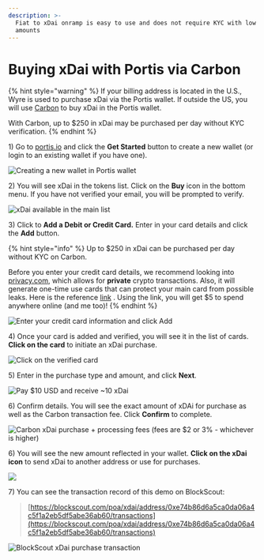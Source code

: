 ```yaml
---
description: >-
  Fiat to xDai onramp is easy to use and does not require KYC with low purchase
  amounts
---
```


# Buying xDai with Portis via Carbon

{% hint style="warning" %}
If your billing address is located in the U.S., Wyre is used to purchase xDai via the Portis wallet. If outside the US, you will use [Carbon](../buying-xdai-with-wyre/buying-xdai-with-portis.md) to buy xDai in the Portis wallet.

With Carbon, up to $250 in xDai may be purchased per day without KYC verification. 
{% endhint %}



1\) Go to [portis.io](https://www.portis.io/) and click the **Get Started** button to create a new wallet \(or login to an existing wallet if you have one\).

![Creating a new wallet in Portis wallet](../../.gitbook/assets/screen-shot-2019-10-08-at-12.08.56-pm.png)

2\) You will see xDai in the tokens list. Click on the **Buy** icon in the bottom menu. If you have not verified your email, you will be prompted to verify.

![xDai available in the main list](../../.gitbook/assets/screen-shot-2019-10-08-at-12.10.08-pm.png)

3\) Click to **Add a Debit or Credit Card.** Enter in your card details and click the **Add** button.

{% hint style="info" %}
Up to $250 in xDai can be purchased per day without KYC on Carbon. 

Before you enter your credit card details, we recommend looking into [privacy.com](https://privacy.com/home), which allows for **private** crypto transactions.  Also, it will generate one-time use cards that can protect your main card from possible leaks. Here is the reference [link](https://privacy.com/join/ME94Y) . Using the link, you will get $5 to spend anywhere online \(and me too\)!
{% endhint %}

![Enter your credit card information and click Add](../../.gitbook/assets/screen-shot-2019-10-19-at-10.19.13-pm.png)

4\) Once your card is added and verified, you will see it in the list of cards. **Click on the card** to initiate an xDai purchase.

![Click on the verified card](../../.gitbook/assets/screen-shot-2019-10-19-at-10.19.22-pm.png)

5\) Enter in the purchase type and amount, and click **Next**.

![Pay $10 USD and receive ~10 xDai](../../.gitbook/assets/screen-shot-2019-10-19-at-10.19.40-pm.png)

6\) Confirm details. You will see the exact amount of xDAi for purchase as well as the Carbon transaction fee. Click **Confirm** to complete.

![Carbon xDai purchase + processing fees \(fees are $2 or 3% - whichever is higher\)](../../.gitbook/assets/screen-shot-2019-10-19-at-10.21.03-pm.png)

6\) You will see the new amount reflected in your wallet. **Click on the xDai icon** to send xDai to another address or use for purchases.

![](../../.gitbook/assets/screen-shot-2019-10-19-at-10.21.33-pm.png)

7\) You can see the transaction record of this demo on BlockScout:

> [https://blockscout.com/poa/xdai/address/0xe74b86d6a5ca0da06a4c5f1a2eb5df5abe36ab60/transactions](https://blockscout.com/poa/xdai/address/0xe74b86d6a5ca0da06a4c5f1a2eb5df5abe36ab60/transactions)

![BlockScout xDai purchase transaction](../../.gitbook/assets/screen-shot-2019-10-19-at-10.22.53-pm.png)

